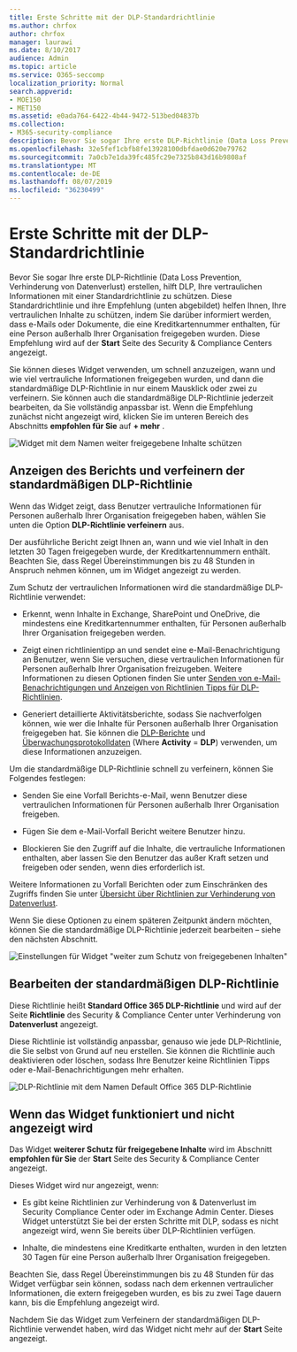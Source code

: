 ```yaml
---
title: Erste Schritte mit der DLP-Standardrichtlinie
ms.author: chrfox
author: chrfox
manager: laurawi
ms.date: 8/10/2017
audience: Admin
ms.topic: article
ms.service: O365-seccomp
localization_priority: Normal
search.appverid:
- MOE150
- MET150
ms.assetid: e0ada764-6422-4b44-9472-513bed04837b
ms.collection:
- M365-security-compliance
description: Bevor Sie sogar Ihre erste DLP-Richtlinie (Data Loss Prevention, Verhinderung von Datenverlust) erstellen, hilft DLP, Ihre vertraulichen Informationen mit einer Standardrichtlinie zu schützen. Diese Standardrichtlinie und ihre Empfehlung (unten abgebildet) helfen Ihnen, Ihre vertraulichen Inhalte zu schützen, indem Sie darüber informiert werden, dass e-Mails oder Dokumente, die eine Kreditkartennummer enthalten, für eine Person außerhalb Ihrer Organisation freigegeben wurden.
ms.openlocfilehash: 32e5fef1cbfb8fe13928100dbfdae0d620e79762
ms.sourcegitcommit: 7a0cb7e1da39fc485fc29e7325b843d16b9808af
ms.translationtype: MT
ms.contentlocale: de-DE
ms.lasthandoff: 08/07/2019
ms.locfileid: "36230499"
---
```

# <a name="get-started-with-the-default-dlp-policy"></a>Erste Schritte mit der DLP-Standardrichtlinie

Bevor Sie sogar Ihre erste DLP-Richtlinie (Data Loss Prevention, Verhinderung von Datenverlust) erstellen, hilft DLP, Ihre vertraulichen Informationen mit einer Standardrichtlinie zu schützen. Diese Standardrichtlinie und ihre Empfehlung (unten abgebildet) helfen Ihnen, Ihre vertraulichen Inhalte zu schützen, indem Sie darüber informiert werden, dass e-Mails oder Dokumente, die eine Kreditkartennummer enthalten, für eine Person außerhalb Ihrer Organisation freigegeben wurden. Diese Empfehlung wird auf der **Start** Seite des Security &amp; Compliance Centers angezeigt. 
  
Sie können dieses Widget verwenden, um schnell anzuzeigen, wann und wie viel vertrauliche Informationen freigegeben wurden, und dann die standardmäßige DLP-Richtlinie in nur einem Mausklick oder zwei zu verfeinern. Sie können auch die standardmäßige DLP-Richtlinie jederzeit bearbeiten, da Sie vollständig anpassbar ist. Wenn die Empfehlung zunächst nicht angezeigt wird, klicken Sie im unteren Bereich des Abschnitts **empfohlen für Sie** auf **+ mehr** . 
  
![Widget mit dem Namen weiter freigegebene Inhalte schützen](media/2bae6dbc-cc92-4f35-b54c-c36e60226b5b.png)
  
## <a name="view-the-report-and-refine-the-default-dlp-policy"></a>Anzeigen des Berichts und verfeinern der standardmäßigen DLP-Richtlinie

Wenn das Widget zeigt, dass Benutzer vertrauliche Informationen für Personen außerhalb Ihrer Organisation freigegeben haben, wählen Sie unten die Option **DLP-Richtlinie verfeinern** aus. 
  
Der ausführliche Bericht zeigt Ihnen an, wann und wie viel Inhalt in den letzten 30 Tagen freigegeben wurde, der Kreditkartennummern enthält. Beachten Sie, dass Regel Übereinstimmungen bis zu 48 Stunden in Anspruch nehmen können, um im Widget angezeigt zu werden.
  
Zum Schutz der vertraulichen Informationen wird die standardmäßige DLP-Richtlinie verwendet:
  
- Erkennt, wenn Inhalte in Exchange, SharePoint und OneDrive, die mindestens eine Kreditkartennummer enthalten, für Personen außerhalb Ihrer Organisation freigegeben werden.
    
- Zeigt einen richtlinientipp an und sendet eine e-Mail-Benachrichtigung an Benutzer, wenn Sie versuchen, diese vertraulichen Informationen für Personen außerhalb Ihrer Organisation freizugeben. Weitere Informationen zu diesen Optionen finden Sie unter [Senden von e-Mail-Benachrichtigungen und Anzeigen von Richtlinien Tipps für DLP-Richtlinien](use-notifications-and-policy-tips.md).
    
- Generiert detaillierte Aktivitätsberichte, sodass Sie nachverfolgen können, wie wer die Inhalte für Personen außerhalb Ihrer Organisation freigegeben hat. Sie können die [DLP-Berichte](view-the-dlp-reports.md) und [Überwachungsprotokolldaten](search-the-audit-log-in-security-and-compliance.md) (Where **Activity** = **DLP**) verwenden, um diese Informationen anzuzeigen.
    
Um die standardmäßige DLP-Richtlinie schnell zu verfeinern, können Sie Folgendes festlegen:
  
- Senden Sie eine Vorfall Berichts-e-Mail, wenn Benutzer diese vertraulichen Informationen für Personen außerhalb Ihrer Organisation freigeben.
    
- Fügen Sie dem e-Mail-Vorfall Bericht weitere Benutzer hinzu.
    
- Blockieren Sie den Zugriff auf die Inhalte, die vertrauliche Informationen enthalten, aber lassen Sie den Benutzer das außer Kraft setzen und freigeben oder senden, wenn dies erforderlich ist.
    
Weitere Informationen zu Vorfall Berichten oder zum Einschränken des Zugriffs finden Sie unter [Übersicht über Richtlinien zur Verhinderung von Datenverlust](data-loss-prevention-policies.md).
  
Wenn Sie diese Optionen zu einem späteren Zeitpunkt ändern möchten, können Sie die standardmäßige DLP-Richtlinie jederzeit bearbeiten – siehe den nächsten Abschnitt.
  
![Einstellungen für Widget "weiter zum Schutz von freigegebenen Inhalten"](media/dad30a84-2715-4c0a-a5c5-44d85492363e.png)
  
## <a name="edit-the-default-dlp-policy"></a>Bearbeiten der standardmäßigen DLP-Richtlinie

Diese Richtlinie heißt **Standard Office 365 DLP-Richtlinie** und wird auf der Seite **Richtlinie** des Security &amp; Compliance Center unter Verhinderung von **Datenverlust** angezeigt. 
  
Diese Richtlinie ist vollständig anpassbar, genauso wie jede DLP-Richtlinie, die Sie selbst von Grund auf neu erstellen. Sie können die Richtlinie auch deaktivieren oder löschen, sodass Ihre Benutzer keine Richtlinien Tipps oder e-Mail-Benachrichtigungen mehr erhalten.
  
![DLP-Richtlinie mit dem Namen Default Office 365 DLP-Richtlinie](media/260731e8-4d57-4c98-abec-07b052ec48d5.png)
  
## <a name="when-the-widget-does-and-does-not-appear"></a>Wenn das Widget funktioniert und nicht angezeigt wird

Das Widget **weiterer Schutz für freigegebene Inhalte** wird im Abschnitt **empfohlen für Sie** der **Start** Seite des Security &amp; Compliance Center angezeigt. 
  
Dieses Widget wird nur angezeigt, wenn:
  
- Es gibt keine Richtlinien zur Verhinderung von &amp; Datenverlust im Security Compliance Center oder im Exchange Admin Center. Dieses Widget unterstützt Sie bei der ersten Schritte mit DLP, sodass es nicht angezeigt wird, wenn Sie bereits über DLP-Richtlinien verfügen.
    
- Inhalte, die mindestens eine Kreditkarte enthalten, wurden in den letzten 30 Tagen für eine Person außerhalb Ihrer Organisation freigegeben.
    
Beachten Sie, dass Regel Übereinstimmungen bis zu 48 Stunden für das Widget verfügbar sein können, sodass nach dem erkennen vertraulicher Informationen, die extern freigegeben wurden, es bis zu zwei Tage dauern kann, bis die Empfehlung angezeigt wird.
  
Nachdem Sie das Widget zum Verfeinern der standardmäßigen DLP-Richtlinie verwendet haben, wird das Widget nicht mehr auf der **Start** Seite angezeigt. 
  

